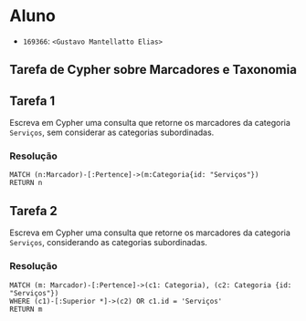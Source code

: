 # Aluno
* `169366`: `<Gustavo Mantellatto Elias>`

## Tarefa de Cypher sobre Marcadores e Taxonomia

## Tarefa 1

Escreva em Cypher uma consulta que retorne os marcadores da categoria `Serviços`, sem considerar as categorias subordinadas.

### Resolução
~~~cypher
MATCH (n:Marcador)-[:Pertence]->(m:Categoria{id: "Serviços"})
RETURN n
~~~

## Tarefa 2

Escreva em Cypher uma consulta que retorne os marcadores da categoria `Serviços`, considerando as categorias subordinadas.

### Resolução
~~~cypher
MATCH (m: Marcador)-[:Pertence]->(c1: Categoria), (c2: Categoria {id: "Serviços"})
WHERE (c1)-[:Superior *]->(c2) OR c1.id = 'Serviços'
RETURN m
~~~
